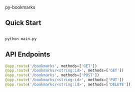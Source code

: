 py-bookmarks

## Quick Start

```bash

python main.py

```

## API Endpoints

```python
@app.route('/bookmarks', methods=['GET'])
@app.route('/bookmarks/<string:id>', methods=['GET'])
@app.route('/bookmarks', methods=['POST'])
@app.route('/bookmarks/<string:id>', methods=['PUT'])
@app.route('/bookmarks/<string:id>', methods=['DELETE'])
```
